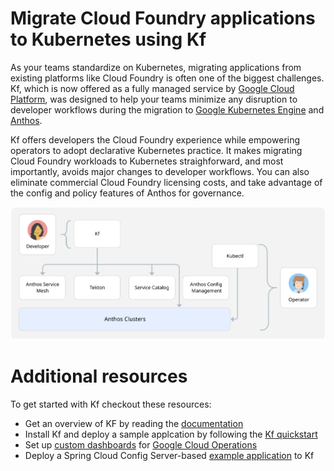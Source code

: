 # Migrate Cloud Foundry applications to Kubernetes using Kf
As your teams standardize on Kubernetes, migrating applications from existing platforms like Cloud Foundry is often one of the biggest challenges. Kf, which is now offered as a fully managed service by [Google Cloud Platform](https://cloud.google.com), was designed to help your teams minimize any disruption to developer workflows during the migration to [Google Kubernetes Engine](https://cloud.google.com/kubernetes-engine) and [Anthos](https://cloud.google.com/anthos). 

Kf offers developers the Cloud Foundry experience while empowering operators to adopt declarative Kubernetes practice. It makes migrating Cloud Foundry workloads to Kubernetes straighforward, and most importantly, avoids major changes to developer workflows. You can also eliminate commercial Cloud Foundry licensing costs, and take advantage of the config and policy features of Anthos for governance.

![](./images/kf.svg)


# Additional resources
To get started with Kf checkout these resources:

* Get an overview of KF by reading the [documentation](https://cloud.google.com/migrate/kf/docs)
* Install Kf and deploy a sample applcation by following the [Kf quickstart](https://cloud.google.com/migrate/kf/docs/quickstart)
* Set up [custom dashboards](dashboards) for [Google Cloud Operations](https://cloud.google.com/products/operations)
* Deploy a Spring Cloud Config Server-based [example application](spring-cloud-config-server) to Kf
